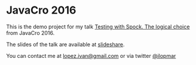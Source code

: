 # JavaCro 2016

This is the demo project for my talk [Testing with Spock. The logical choice](http://2016.javacro.hr/eng/Program/Testing-with-Spock.-The-logical-choice)
from JavaCro 2016.

The slides of the talk are available at [slideshare](http://www.slideshare.net/ilopmar/javacro-2016-testing-with-spock-the-logical-choice).

You can contact me at lopez.ivan@gmail.com or via twitter [@ilopmar](https://twitter.com/ilopmar)
